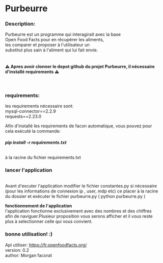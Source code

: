 <h1>Purbeurre</h1>
<h3><b>Description:</b></h3>
Purbeurre est un programme qui interagirait avec la base <br>Open Food Facts pour en récupérer les aliments,<br>
les comparer et proposer à l'utilisateur un 
<br>substitut plus sain à l'aliment qui lui fait envie.<br><br>

<h4>⚠ Apres avoir clonner le depot github du projet Purbeurre, il nécessaire d'installé requirements ⚠ </h4><br>
<h3><b>requirements:</b></h3>
les requirements nécessaire sont:<br>
mysql-connector==2.2.9<br>
requests==2.23.0

Afin d'installé les requirements de facon automatique,
vous pouvez pour cela exécuté la commande: <h6><b>pip install -r requirements.txt</b> </h6>à la racine du 
fichier requirements.txt <br>


<h3><b>lancer l'application</b></h3><br>
Avant d'excuter l'application modifier le fichier constantes.py 
si nécessaire (pour les informations de connexion ip , user, mdp etc)
ce placer à la racine du dossier et exécuter le fichier purbeurre.py ( python purbeurre.py )

<b>fonctionnement de l'application</b><br>
l'application fonctionne exclusivement avec des nombres et des chiffres 
afin de naviguer.Plusieur proposition vous serons afficher et il vous reste plus 
à selectionner celle qui vous convient.

<h3>bonne utilisation! :)</h3>


Api utiliser: https://fr.openfoodfacts.org/ <br>
version: 0.2 <br>
author: Morgan facorat



